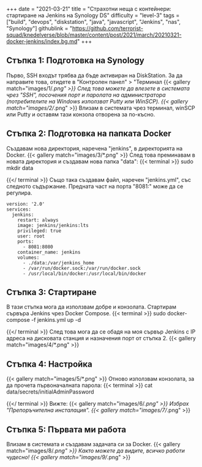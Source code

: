 +++
date = "2021-03-21"
title = "Страхотни неща с контейнери: стартиране на Jenkins на Synology DS"
difficulty = "level-3"
tags = ["build", "devops", "diskstation", "java", "javascript", "Jenkins", "nas", "Synology"]
githublink = "https://github.com/terrorist-squad/knedelverse/blob/master/content/post/2021/march/20210321-docker-jenkins/index.bg.md"
+++

## Стъпка 1: Подготовка на Synology
Първо, SSH входът трябва да бъде активиран на DiskStation. За да направите това, отидете в "Контролен панел" > "Терминал
{{< gallery match="images/1/*.png" >}}
След това можете да влезете в системата чрез "SSH", посочения порт и паролата на администратора (потребителите на Windows използват Putty или WinSCP).
{{< gallery match="images/2/*.png" >}}
Влизам в системата чрез терминал, winSCP или Putty и оставям тази конзола отворена за по-късно.
## Стъпка 2: Подготовка на папката Docker
Създавам нова директория, наречена "jenkins", в директорията на Docker.
{{< gallery match="images/3/*.png" >}}
След това преминавам в новата директория и създавам нова папка "data":
{{< terminal >}}
sudo mkdir data

{{</ terminal >}}
Също така създавам файл, наречен "jenkins.yml", със следното съдържание. Предната част на порта "8081:" може да се регулира.
```
version: '2.0'
services:
  jenkins:
    restart: always
    image: jenkins/jenkins:lts
    privileged: true
    user: root
    ports:
      - 8081:8080
    container_name: jenkins
    volumes:
      - ./data:/var/jenkins_home
      - /var/run/docker.sock:/var/run/docker.sock
      - /usr/local/bin/docker:/usr/local/bin/docker

```

## Стъпка 3: Стартиране
В тази стъпка мога да използвам добре и конзолата. Стартирам сървъра Jenkins чрез Docker Compose.
{{< terminal >}}
sudo docker-compose -f jenkins.yml up -d

{{</ terminal >}}
След това мога да се обадя на моя сървър Jenkins с IP адреса на дисковата станция и назначения порт от стъпка 2.
{{< gallery match="images/4/*.png" >}}

## Стъпка 4: Настройка

{{< gallery match="images/5/*.png" >}}
Отново използвам конзолата, за да прочета първоначалната парола:
{{< terminal >}}
cat data/secrets/initialAdminPassword

{{</ terminal >}}
Вижте:
{{< gallery match="images/6/*.png" >}}
Избрах "Препоръчителна инсталация".
{{< gallery match="images/7/*.png" >}}

## Стъпка 5: Първата ми работа
Влизам в системата и създавам задачата си за Docker.
{{< gallery match="images/8/*.png" >}}
Както можете да видите, всичко работи чудесно!
{{< gallery match="images/9/*.png" >}}